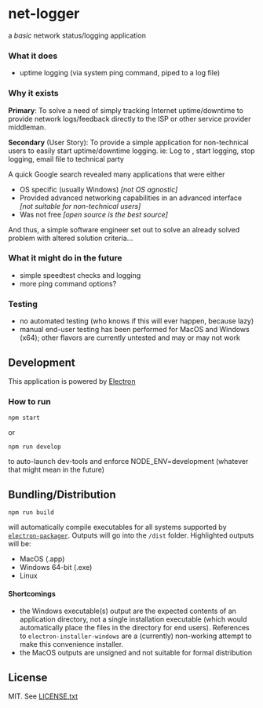 # net-logger

a _basic_ network status/logging application

### What it does
- uptime logging (via system ping command, piped to a log file)

### Why it exists
**Primary**: To solve a need of simply tracking Internet uptime/downtime to provide
network logs/feedback directly to the ISP or other service provider middleman.

**Secondary** (User Story): To provide a simple application for non-technical users to easily
 start uptime/downtime logging. ie:
   Log to <place>, start logging, stop logging, email file to technical party

A quick Google search revealed many applications that were either
- OS specific (usually Windows) _[not OS agnostic]_
- Provided advanced networking capabilities in an advanced interface _[not suitable for non-technical users]_
- Was not free _[open source is the best source]_

And thus, a simple software engineer set out to solve an already solved problem with altered solution criteria...

### What it might do in the future
- simple speedtest checks and logging
- more ping command options?

### Testing
- no automated testing (who knows if this will ever happen, because lazy)
- manual end-user testing has been performed for MacOS and Windows (x64); other flavors are currently untested and may or may not work

## Development

This application is powered by [Electron](https://www.electronjs.org)

### How to run
`npm start`

or

`npm run develop`

to auto-launch dev-tools and enforce NODE_ENV=development (whatever that might mean in the future)

## Bundling/Distribution
`npm run build`

will automatically compile executables for all systems supported by [`electron-packager`](https://github.com/electron/electron-packager). Outputs will go into the `/dist` folder. Highlighted outputs will be:
- MacOS (.app)
- Windows 64-bit (.exe)
- Linux


#### Shortcomings
- the Windows executable(s) output are the expected contents of an application directory, not a single installation executable (which would automatically place the files in the directory for end users). References to `electron-installer-windows` are a (currently) non-working attempt to make this convenience installer.
- the MacOS outputs are unsigned and not suitable for formal distribution

## License
MIT. See [LICENSE.txt](./LICENSE.txt)
